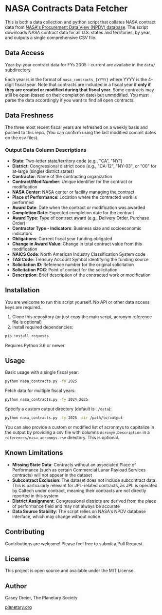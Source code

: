 # NASA Contracts Data Fetcher

This is both a data collection and python script that collates NASA contract data from [NASA's Procurement Data View (NPDV) database](https://prod.nais.nasa.gov/cgibin/npdv/npdv.cgi). The script downloads NASA contract data for all U.S. states and territories, by year, and outputs a single comprehensive CSV file.

## Data Access

Year-by-year contract data for FYs 2005 - current are availabe in the ```data/``` subdirectory.

Each year is in the format of ```nasa_contracts_{YYYY}``` where YYYY is the 4-digit fiscal year. Note that contracts are included in a fiscal year if **only if they are created or modified during that fiscal year**. Some contracts may still be open (based on their completion date) but unmodified. You must parse the data accordingly if you want to find all open contracts.

## Data Freshness

The three most recent fiscal years are refreshed on a weekly basis and pushed to this repo. (You can confirm using the last modified commit dates on the csv files).

### Output Data Column Descriptions

- **State**: Two-letter state/territory code (e.g., "CA", "NY")
- **District**: Congressional district code (e.g., "CA-12", "NY-03", or "00" for at-large (single) district states)
- **Contractor**: Name of the contracting organization
- **Contract/Mod Number**: Unique identifier for the contract or modification
- **NASA Center**: NASA center or facility managing the contract
- **Place of Performance**: Location where the contracted work is performed
- **Award Date**: Date when the contract or modification was awarded
- **Completion Date**: Expected completion date for the contract
- **Award Type**: Type of contract award (e.g., Delivery Order, Purchase Order)
- **Contractor Type - Indicators**: Business size and socioeconomic indicators
- **Obligations**: Current fiscal year funding obligated
- **Change in Award Value**: Change in total contract value from this modification
- **NAICS Code**: North American Industry Classification System code
- **TAS Code**: Treasury Account Symbol identifying the funding source
- **Solicitation ID**: Reference number for the original solicitation
- **Solicitation POC**: Point of contact for the solicitation
- **Description**: Brief description of the contracted work or modification


## Installation
You are welcome to run this script yourself. No API or other data access keys are required.

1. Clone this repository (or just copy the main script, acronym reference file is optional)
2. Install required dependencies:
```bash
pip install requests
```
Requires Python 3.6 or newer.

## Usage

Basic usage with a single fiscal year:
```bash
python nasa_contracts.py -fy 2025
```

Fetch data for multiple fiscal years:
```bash
python nasa_contracts.py -fy 2024 2025
```

Specify a custom output directory (default is ```./data```):
```bash
python nasa_contracts.py -fy 2025 -dir /path/to/output
```

You can also provide a custom or modified list of acronmys to capitalize in the output by providing a csv file with columns ```Acronym,Description``` in a ```references/nasa_acronmys.csv``` directory. This is optional.

## Known Limitations

- **Missing State Data**: Contracts without an associated Place of Performance (such as certain Commercial Lunar Payload Services contracts) will not appear in the dataset
- **Subcontract Exclusion**: The dataset does not include subcontract data. This is particularly relevant for JPL-related contracts, as JPL is operated by Caltech under contract, meaning their contracts are not directly reported in this system
- **District Assignment**: Congressional districts are derived from the place of performance field and may not always be accurate
- **Data Source Stability**: The script relies on NASA's NPDV database interface, which may change without notice

## Contributing

Contributions are welcome! Please feel free to submit a Pull Request.

## License

This project is open source and available under the MIT License.

## Author

Casey Dreier, The Planetary Society

[planetary.org](https://planetary.org)